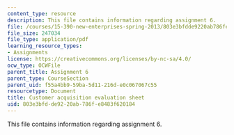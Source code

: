 ```yaml
---
content_type: resource
description: This file contains information regarding assignment 6.
file: /courses/15-390-new-enterprises-spring-2013/803e3bfdde9220ab786fe8483f620184_MIT15_390S13_assgn6sheet.pdf
file_size: 247034
file_type: application/pdf
learning_resource_types:
- Assignments
license: https://creativecommons.org/licenses/by-nc-sa/4.0/
ocw_type: OCWFile
parent_title: Assignment 6
parent_type: CourseSection
parent_uid: f55a4bb9-59ba-5d11-216d-e0c067067c55
resourcetype: Document
title: Customer acquisition evaluation sheet
uid: 803e3bfd-de92-20ab-786f-e8483f620184
---
```

This file contains information regarding assignment 6.